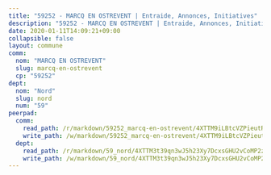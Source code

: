 ```yaml
---
title: "59252 - MARCQ EN OSTREVENT | Entraide, Annonces, Initiatives"
description: "59252 - MARCQ EN OSTREVENT | Entraide, Annonces, Initiatives"
date: 2020-01-11T14:09:21+09:00
collapsible: false
layout: commune
comm:
  nom: "MARCQ EN OSTREVENT"
  slug: marcq-en-ostrevent
  cp: "59252"
dept:
  nom: "Nord"
  slug: nord
  num: "59"
peerpad:
  comm:
    read_path: /r/markdown/59252_marcq-en-ostrevent/4XTTM9iLBtcVZPieutR7AyhxZaw44yMZqw61nBkJirrvEtThu
    write_path: /w/markdown/59252_marcq-en-ostrevent/4XTTM9iLBtcVZPieutR7AyhxZaw44yMZqw61nBkJirrvEtThu-K3TgUjGLbHHRWpYvwrcjScBttu53GRHJmcNMidz66wS9uATqH7stTjPzjvCM6BAqvmiT3fPwV3ry7sfhEWtpWr9xH1dSgEDye6ZXX5X9ZzLSRvMnQbEWQucVuCLveqK2D1nH77as
  dept:
    read_path: /r/markdown/59_nord/4XTTM3t39qn3wJ5h23Xy7DcxsGHU2vCoMP2z3iS4TUn3TrtdJ
    write_path: /w/markdown/59_nord/4XTTM3t39qn3wJ5h23Xy7DcxsGHU2vCoMP2z3iS4TUn3TrtdJ-K3TgTuZGkuZqXfr6fpmH7pGsMT6ndvZQMyRDze5QBt7XScLWHoBi246kLoDKpTH2Yo4f3AFSSJqGc2ozvNww7qPLqsDjpvahxCbQ6F5znbfjp6kVgaDcTYc9LyhwSfYuCevnvZUQ
---
```


